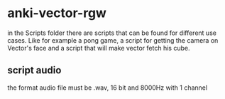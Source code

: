 # anki-vector-rgw

in the Scripts folder there are scripts that can be found for different use cases. Like for example a pong game, a script for getting the camera on Vector's face and a script that will make vector fetch his cube.

## script audio

the format audio file must be .wav, 16 bit and 8000Hz with 1 channel 
